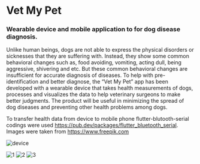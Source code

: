 # Vet My Pet
### Wearable device and mobile application to for dog disease diagnosis. 

Unlike human beings, dogs are not able to express the physical disorders or sicknesses that they are suffering with. Instead, they show some common behavioral changes such as, food avoiding, vomiting, acting dull, being aggressive, shivering and etc. But these common behavioral changes are insufficient for accurate diagnosis of diseases. To help with pre-identification and better diagnose, the “Vet My Pet” app has been developed with a wearable device that takes health measurements of dogs, processes and visualizes the data to help veterinary surgeons to make better judgments. The product will be useful in minimizing the spread of dog diseases and preventing other health problems among dogs.

To transfer health data from device to mobile phone flutter-blutooth-serial codings were used https://pub.dev/packages/flutter_bluetooth_serial. 
Images were taken from https://www.freepik.com

![device](https://user-images.githubusercontent.com/49782156/132990096-088aaa3b-0f42-48e1-8ee0-69008755ca83.png)

![1](https://user-images.githubusercontent.com/49782156/132990322-8a38eb62-ee7a-4c83-9a0c-0e65e3c40a78.png)
![2](https://user-images.githubusercontent.com/49782156/132990328-cc7d1789-889c-4381-a919-18c4f6b21cb1.png)
![3](https://user-images.githubusercontent.com/49782156/132990334-918233bb-1ca9-4889-a3a5-f769162c199d.png)

